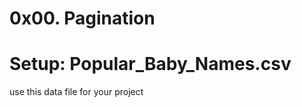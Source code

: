 #                                     0x00. Pagination

# Setup: Popular_Baby_Names.csv
use this data file for your project
